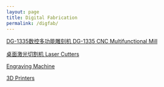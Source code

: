 ```yaml
---
layout: page
title: Digital Fabrication
permalink: /digfab/
---
```


[DG-1335数控多功能雕刻机 DG-1335 CNC Multifunctional Mill ](/cnc.md/)

[桌面激光切割机 Laser Cutters ](/laser.md/)

[Engraving Machine](/engraver.md/)

[3D Printers](/3dprint.md/)
